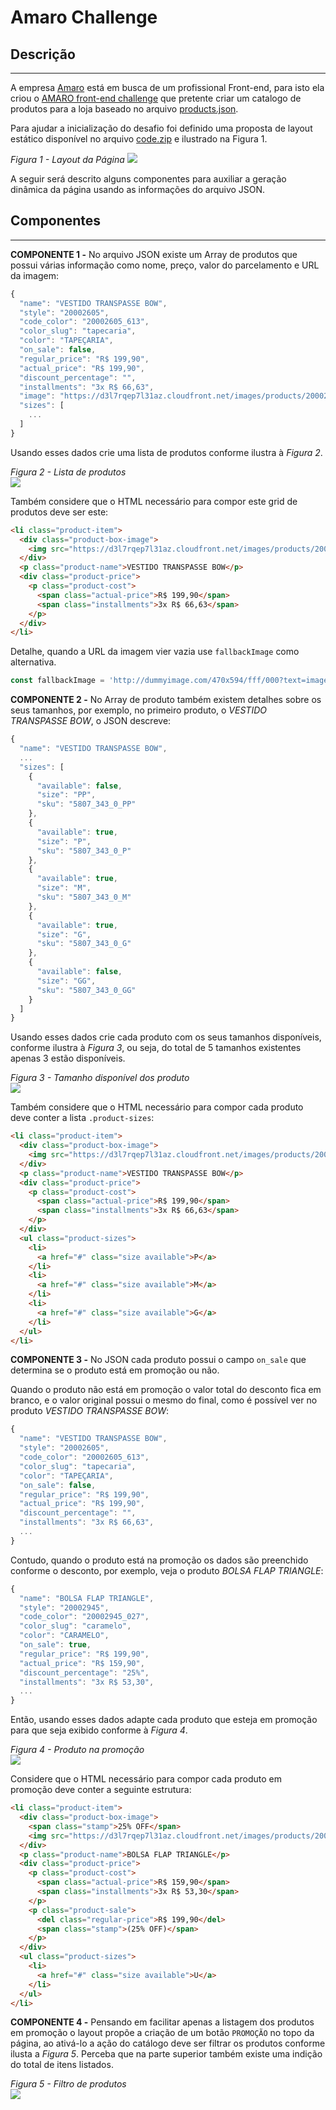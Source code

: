 # Amaro Challenge

## Descrição
---

A empresa [Amaro](https://amaro.com) está em busca de um profissional Front-end, para isto ela criou o [AMARO front-end challenge](https://github.com/amarofashion/front-end-challenge) que pretente criar um catalogo de produtos para a loja baseado no arquivo [products.json](code/data/products.json).

Para ajudar a inicialização do desafio foi definido uma proposta de layout estático disponível no arquivo [code.zip](code.zip) e ilustrado na Figura 1.

*Figura 1 - Layout da Página*
![](assets/layout-visible.png)

A seguir será descrito alguns componentes para auxiliar a geração dinâmica da página usando as informações do arquivo JSON.

## Componentes
---
**COMPONENTE 1 -** No arquivo JSON existe um Array de produtos que possui várias informação como nome, preço, valor do parcelamento e URL da imagem:

```js
{
  "name": "VESTIDO TRANSPASSE BOW",
  "style": "20002605",
  "code_color": "20002605_613",
  "color_slug": "tapecaria",
  "color": "TAPEÇARIA",
  "on_sale": false,
  "regular_price": "R$ 199,90",
  "actual_price": "R$ 199,90",
  "discount_percentage": "",
  "installments": "3x R$ 66,63",
  "image": "https://d3l7rqep7l31az.cloudfront.net/images/products/20002605_615_catalog_1.jpg?1460136912",
  "sizes": [
    ...
  ]
}
```

Usando esses dados crie uma lista de produtos conforme ilustra à *Figura 2*.

*Figura 2 - Lista de produtos*<br>
![](assets/products.png)

Também considere que o HTML necessário para compor este grid de produtos deve ser este:

```html
<li class="product-item">
  <div class="product-box-image">
    <img src="https://d3l7rqep7l31az.cloudfront.net/images/products/20002605_615_catalog_1.jpg?1460136912" class="product-image">
  </div>
  <p class="product-name">VESTIDO TRANSPASSE BOW</p>
  <div class="product-price">
    <p class="product-cost">
      <span class="actual-price">R$ 199,90</span>
      <span class="installments">3x R$ 66,63</span>
    </p>
  </div>
</li>
```

Detalhe, quando a URL da imagem vier vazia use `fallbackImage` como alternativa.

```js
const fallbackImage = 'http://dummyimage.com/470x594/fff/000?text=imagem+indisponível'
```

**COMPONENTE 2 -** No Array de produto também existem detalhes sobre os seus tamanhos, por exemplo, no primeiro produto, o *VESTIDO TRANSPASSE BOW*, o JSON descreve:

```js
{
  "name": "VESTIDO TRANSPASSE BOW",
  ...
  "sizes": [
    {
      "available": false,
      "size": "PP",
      "sku": "5807_343_0_PP"
    },
    {
      "available": true,
      "size": "P",
      "sku": "5807_343_0_P"
    },
    {
      "available": true,
      "size": "M",
      "sku": "5807_343_0_M"
    },
    {
      "available": true,
      "size": "G",
      "sku": "5807_343_0_G"
    },
    {
      "available": false,
      "size": "GG",
      "sku": "5807_343_0_GG"
    }
  ]
}
```

Usando esses dados crie cada produto com os seus tamanhos disponíveis, conforme ilustra à *Figura 3*, ou seja, do total de 5 tamanhos existentes apenas 3 estão disponíveis.

*Figura 3 - Tamanho disponível dos produto*<br>
![](assets/product-size.png)

Também considere que o HTML necessário para compor cada produto deve conter a lista `.product-sizes`:

```html
<li class="product-item">
  <div class="product-box-image">
    <img src="https://d3l7rqep7l31az.cloudfront.net/images/products/20002605_615_catalog_1.jpg?1460136912" class="product-image">
  </div>
  <p class="product-name">VESTIDO TRANSPASSE BOW</p>
  <div class="product-price">
    <p class="product-cost">
      <span class="actual-price">R$ 199,90</span>
      <span class="installments">3x R$ 66,63</span>
    </p>
  </div>
  <ul class="product-sizes">
    <li>
      <a href="#" class="size available">P</a>
    </li>
    <li>
      <a href="#" class="size available">M</a>
    </li>
    <li>
      <a href="#" class="size available">G</a>
    </li>
  </ul>
</li>
```

**COMPONENTE 3 -** No JSON cada produto possui o campo `on_sale` que determina se o produto está em promoção ou não. 

Quando o produto não está em promoção o valor total do desconto fica em branco, e o valor original possui o mesmo do final, como é possível ver no produto *VESTIDO TRANSPASSE BOW*:

```js
{
  "name": "VESTIDO TRANSPASSE BOW",
  "style": "20002605",
  "code_color": "20002605_613",
  "color_slug": "tapecaria",
  "color": "TAPEÇARIA",
  "on_sale": false,
  "regular_price": "R$ 199,90",
  "actual_price": "R$ 199,90",
  "discount_percentage": "",
  "installments": "3x R$ 66,63",
  ...
}
```

Contudo, quando o produto está na promoção os dados são preenchido conforme o desconto, por exemplo, veja o produto *BOLSA FLAP TRIANGLE*:

```js
{
  "name": "BOLSA FLAP TRIANGLE",
  "style": "20002945",
  "code_color": "20002945_027",
  "color_slug": "caramelo",
  "color": "CARAMELO",
  "on_sale": true,
  "regular_price": "R$ 199,90",
  "actual_price": "R$ 159,90",
  "discount_percentage": "25%",
  "installments": "3x R$ 53,30",
  ...
}
```

Então, usando esses dados adapte cada produto que esteja em promoção para que seja exibido conforme à *Figura 4*.

*Figura 4 - Produto na promoção*<br>
![](assets/product-off.png)

Considere que o HTML necessário para compor cada produto em promoção deve conter a seguinte estrutura:

```html
<li class="product-item">
  <div class="product-box-image">
    <span class="stamp">25% OFF</span>
    <img src="https://d3l7rqep7l31az.cloudfront.net/images/products/20002945_027_catalog_1.jpg?1459540966" class="product-image">
  </div>
  <p class="product-name">BOLSA FLAP TRIANGLE</p>
  <div class="product-price">
    <p class="product-cost">
      <span class="actual-price">R$ 159,90</span>
      <span class="installments">3x R$ 53,30</span>
    </p>
    <p class="product-sale">
      <del class="regular-price">R$ 199,90</del>
      <span class="stamp">(25% OFF)</span>
    </p>
  </div>
  <ul class="product-sizes">
    <li>
      <a href="#" class="size available">U</a>
    </li>
  </ul>
</li>
```

**COMPONENTE 4 -** Pensando em facilitar apenas a listagem dos produtos em promoção o layout propõe a criação de um botão `PROMOÇÃO` no topo da página, ao ativá-lo a ação do catálogo deve ser filtrar os produtos conforme ilusta a *Figura 5*. Perceba que na parte superior também existe uma indição do total de itens listados.

*Figura 5 - Filtro de produtos*<br>
![](assets/products-filter.gif)